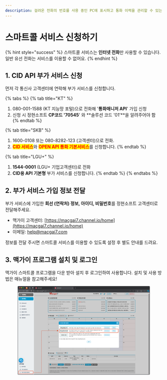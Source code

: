```yaml
---
description: 걸려온 전화의 번호를 사용 중인 PC에 표시하고 통화 이력을 관리할 수 있는 스마트콜 서비스의 신청 절차에 대해 알아봅니다.
---
```


# 스마트콜 서비스 신청하기

{% hint style="success" %}
스마트콜 서비스는 **인터넷 전화**만 사용할 수 있습니다. 일반 유선 전화는 서비스를 이용할 수 없어요.
{% endhint %}

## 1. CID API 부가 서비스 신청

먼저 각 통신사 고객센터에 연락해 부가 서비스를 신청합니다.

{% tabs %}
{% tab title="KT" %}
1. 080-001-1588 (KT 지능망 포털)으로 전화해 '**통화매니저 API**' 가입 신청
2. 신청 시 정현소프트 **CP코드 '70545**' 와 **솔루션 코드 '01'**을 알려주어야 함
{% endtab %}

{% tab title="SKB" %}
1. 1600-0108 또는 080-8282-123 (고객센터)으로 전화.
2. <mark style="color:red;">**CID 서비스**</mark>와 <mark style="color:red;">**OPEN API 통화 기본서비스**</mark>를 신청합니다.
{% endtab %}

{% tab title="LGU+" %}
1. **1544-0001** (LGU+ 기업고객센터)로 전화
2. **CID용 API 기본형** 부가 서비스를 신청합니다.
{% endtab %}
{% endtabs %}

## 2. 부가 서비스 가입 정보 전달

부가 서비스에 가입한 **회선 (연락처) 정보, 아이디, 비밀번호**를 정현소프트 고객센터로 전달해주세요.

* 맥가이 고객센터: [https://macgai7.channel.io/home](https://macgai7.channel.io/home)
* 이메일: help@macgai7.com

정보를 전달 주시면 스마트콜 서비스를 이용할 수 있도록 설정 후 별도 안내를 드려요.&#x20;

## 3. 맥가이 프로그램 설치 및 로그인

맥가이 스마트콜 프로그램을 다운 받아 설치 후 로그인하여 사용합니다. 설치 및 사용 방법은 매뉴얼을 참고해주세요!

<figure><img src="../.gitbook/assets/image (1) (1) (1) (1).png" alt=""><figcaption></figcaption></figure>
